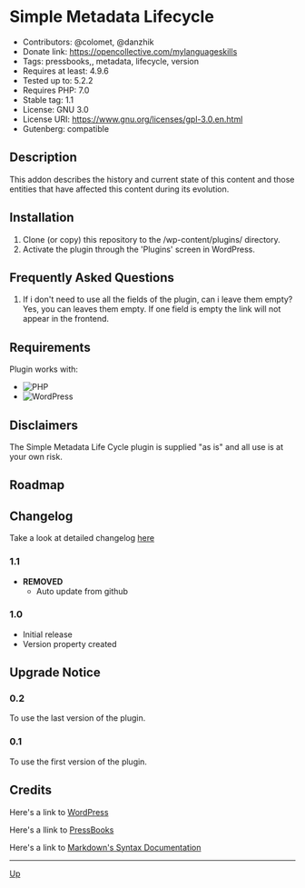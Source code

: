 # Simple Metadata Lifecycle

* Contributors: @colomet, @danzhik
* Donate link: https://opencollective.com/mylanguageskills
* Tags: pressbooks,, metadata, lifecycle, version
* Requires at least: 4.9.6
* Tested up to: 5.2.2
* Requires PHP: 7.0
* Stable tag: 1.1
* License: GNU 3.0
* License URI: https://www.gnu.org/licenses/gpl-3.0.en.html
* Gutenberg: compatible

## Description
This addon describes the history and current state of this content and those entities that have affected this content during its evolution.

## Installation
1. Clone (or copy) this repository to the /wp-content/plugins/ directory.
2. Activate the plugin through the  'Plugins' screen in WordPress.

## Frequently Asked Questions
1. If i don't need to use all the fields of the plugin, can i leave them empty? Yes, you can leaves them empty. If one field is empty the link will not appear in the frontend.

## Requirements
Plugin works with:

- ![PHP](https://img.shields.io/badge/PHP-7.2.X-blue.svg)
- ![WordPress](https://img.shields.io/badge/WordPress-4.9.8-blue.svg)

## Disclaimers
The Simple Metadata Life Cycle plugin is supplied "as is" and all use is at your own risk.

## Roadmap


## Changelog
Take a look at detailed changelog [here](/doc/CHANGELOG.md)
### 1.1
* **REMOVED**
    *  Auto update from github

### 1.0
* Initial release
* Version property created


## Upgrade Notice
### 0.2
To use the last version of the plugin.
### 0.1
To use the first version of the plugin.

## Credits

Here's a link to [WordPress](https://wordpress.org/)

Here's a llink to [PressBooks](https://pressbooks.org/get-involved/)

Here's a link to [Markdown's Syntax Documentation](https://daringfireball.net/projects/markdown/syntax)

---

[Up](/README.md)
